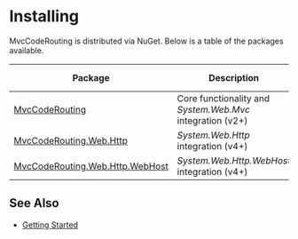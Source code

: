 Installing
==========
MvcCodeRouting is distributed via NuGet. Below is a table of the packages available.

Package                              | Description                                               | Target Framework
------------------------------------ | --------------------------------------------------------- | ----------------
[MvcCodeRouting][1]                  | Core functionality and *System.Web.Mvc* integration (v2+) | .NET 3.5 and 4.0
[MvcCodeRouting.Web.Http][2]         | *System.Web.Http* integration (v4+)                       | .NET 4.0
[MvcCodeRouting.Web.Http.WebHost][3] | *System.Web.Http.WebHost* integration (v4+)               | .NET 4.0

See Also
---------
- [Getting Started][4]

[1]: http://www.nuget.org/packages/MvcCodeRouting
[2]: http://www.nuget.org/packages/MvcCodeRouting.Web.Http
[3]: http://www.nuget.org/packages/MvcCodeRouting.Web.Http.WebHost
[4]: Getting-Started.md
